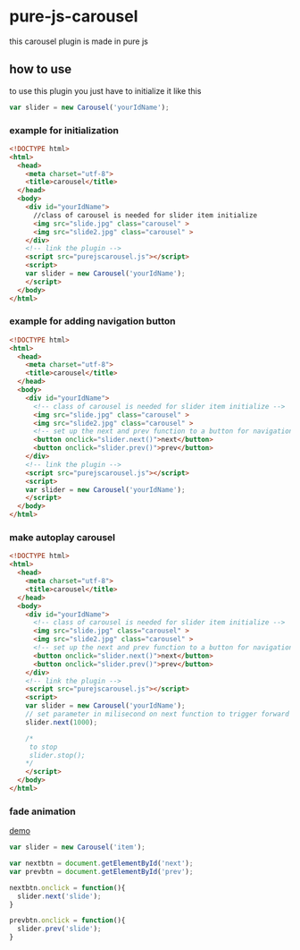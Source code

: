 # pure-js-carousel
this carousel plugin is made in pure js

## how to use
to use this plugin you just have to initialize it like this

```javascript
var slider = new Carousel('yourIdName');
```

### example for initialization

```html
<!DOCTYPE html>
<html>
  <head>
    <meta charset="utf-8">
    <title>carousel</title>
  </head>
  <body>
    <div id="yourIdName">
      //class of carousel is needed for slider item initialize
      <img src="slide.jpg" class="carousel" >
      <img src="slide2.jpg" class="carousel" >
    </div>
    <!-- link the plugin -->
    <script src="purejscarousel.js"></script>
    <script>
    var slider = new Carousel('yourIdName');
    </script>
  </body>
</html>

```

### example for adding navigation button
```html
<!DOCTYPE html>
<html>
  <head>
    <meta charset="utf-8">
    <title>carousel</title>
  </head>
  <body>
    <div id="yourIdName">
      <!-- class of carousel is needed for slider item initialize -->
      <img src="slide.jpg" class="carousel" >
      <img src="slide2.jpg" class="carousel" >
      <!-- set up the next and prev function to a button for navigation -->
      <button onclick="slider.next()">next</button>
      <button onclick="slider.prev()">prev</button>
    </div>
    <!-- link the plugin -->
    <script src="purejscarousel.js"></script>
    <script>
    var slider = new Carousel('yourIdName');
    </script>
  </body>
</html>

```

### make autoplay carousel
```html
<!DOCTYPE html>
<html>
  <head>
    <meta charset="utf-8">
    <title>carousel</title>
  </head>
  <body>
    <div id="yourIdName">
      <!-- class of carousel is needed for slider item initialize -->
      <img src="slide.jpg" class="carousel" >
      <img src="slide2.jpg" class="carousel" >
      <!-- set up the next and prev function to a button for navigation -->
      <button onclick="slider.next()">next</button>
      <button onclick="slider.prev()">prev</button>
    </div>
    <!-- link the plugin -->
    <script src="purejscarousel.js"></script>
    <script>
    var slider = new Carousel('yourIdName');
    // set parameter in milisecond on next function to trigger forward autoplay
    slider.next(1000);

    /*
     to stop
     slider.stop();
    */
    </script>
  </body>
</html>

```

### fade animation

 [demo](https://codepen.io/nifdesign/pen/xrmzLE?editors=0010)

```javascript
var slider = new Carousel('item');

var nextbtn = document.getElementById('next');
var prevbtn = document.getElementById('prev');

nextbtn.onclick = function(){
  slider.next('slide');
}

prevbtn.onclick = function(){
  slider.prev('slide');
}
```
